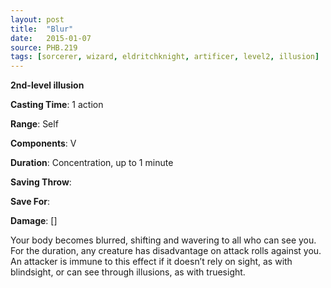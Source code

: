 ```yaml
---
layout: post
title:  "Blur"
date:   2015-01-07
source: PHB.219
tags: [sorcerer, wizard, eldritchknight, artificer, level2, illusion]
---
```


**2nd-level illusion**

**Casting Time**: 1 action

**Range**: Self

**Components**: V

**Duration**: Concentration, up to 1 minute

**Saving Throw**: 

**Save For**: 

**Damage**: []

Your body becomes blurred, shifting and wavering to all who can see you. For the duration, any creature has disadvantage on attack rolls against you. An attacker is immune to this effect if it doesn’t rely on sight, as with blindsight, or can see through illusions, as with truesight.
